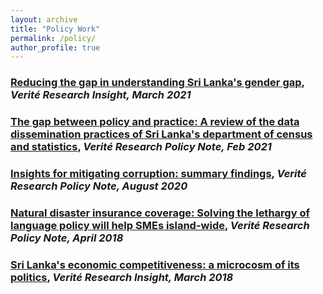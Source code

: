 ```yaml
---
layout: archive
title: "Policy Work"
permalink: /policy/
author_profile: true
---
```



### [Reducing the gap in understanding Sri Lanka's gender gap](/files/gender.pdf), *Verité Research Insight, March 2021*

### [The gap between policy and practice: A review of the data dissemination practices of Sri Lanka's department of census and statistics](/files/data.pdf), *Verité Research Policy Note, Feb 2021*

### [Insights for mitigating corruption: summary findings](/files/corruption.pdf), *Verité Research Policy Note, August 2020*

### [Natural disaster insurance coverage: Solving the lethargy of language policy will help SMEs island-wide](/files/disaster.pdf), *Verité Research Policy Note, April 2018*

### [Sri Lanka's economic competitiveness: a microcosm of its politics](/files/competitiveness.pdf), *Verité Research Insight, March 2018*
